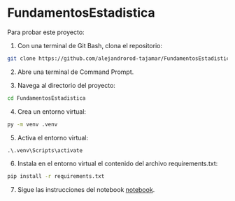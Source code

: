 # FundamentosEstadistica

Para probar este proyecto:

1. Con una terminal de Git Bash, clona el repositorio:

```bash
git clone https://github.com/alejandrorod-tajamar/FundamentosEstadistica.git
```

2. Abre una terminal de Command Prompt.

3. Navega al directorio del proyecto:

```cmd
cd FundamentosEstadistica
```

4. Crea un entorno virtual:

```cmd
py -m venv .venv
```

5. Activa el entorno virtual:

```cmd
.\.venv\Scripts\activate
```

6. Instala en el entorno virtual el contenido del archivo requirements.txt:

```cmd
pip install -r requirements.txt
```

7. Sigue las instrucciones del notebook [notebook](Fundamentos_de_estadistica.ipynb).

